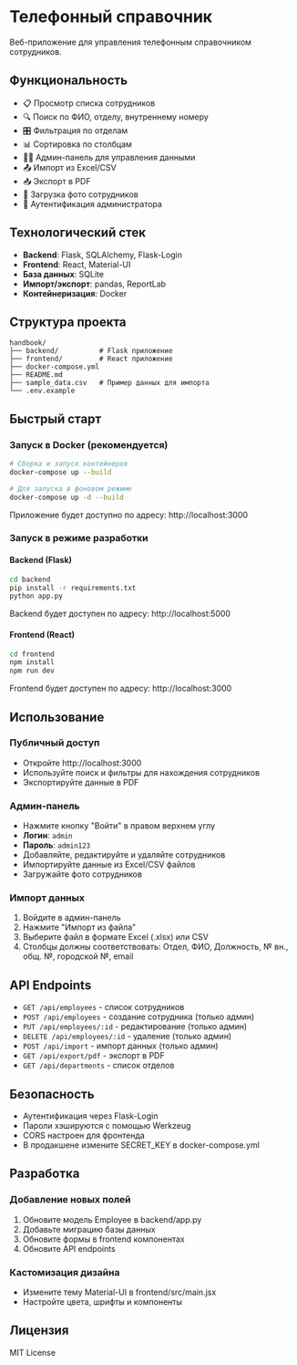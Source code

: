 # Телефонный справочник

Веб-приложение для управления телефонным справочником сотрудников.

## Функциональность

- 📋 Просмотр списка сотрудников
- 🔍 Поиск по ФИО, отделу, внутреннему номеру
- 🎛️ Фильтрация по отделам
- 📊 Сортировка по столбцам
- 👨‍💼 Админ-панель для управления данными
- 📤 Импорт из Excel/CSV
- 📥 Экспорт в PDF
- 📸 Загрузка фото сотрудников
- 🔐 Аутентификация администратора

## Технологический стек

- **Backend**: Flask, SQLAlchemy, Flask-Login
- **Frontend**: React, Material-UI
- **База данных**: SQLite
- **Импорт/экспорт**: pandas, ReportLab
- **Контейнеризация**: Docker

## Структура проекта

```
handbook/
├── backend/          # Flask приложение
├── frontend/         # React приложение
├── docker-compose.yml
├── README.md
├── sample_data.csv   # Пример данных для импорта
└── .env.example
```

## Быстрый старт

### Запуск в Docker (рекомендуется)

```bash
# Сборка и запуск контейнеров
docker-compose up --build

# Для запуска в фоновом режиме
docker-compose up -d --build
```

Приложение будет доступно по адресу: http://localhost:3000

### Запуск в режиме разработки

#### Backend (Flask)
```bash
cd backend
pip install -r requirements.txt
python app.py
```
Backend будет доступен по адресу: http://localhost:5000

#### Frontend (React)
```bash
cd frontend
npm install
npm run dev
```
Frontend будет доступен по адресу: http://localhost:3000

## Использование

### Публичный доступ
- Откройте http://localhost:3000
- Используйте поиск и фильтры для нахождения сотрудников
- Экспортируйте данные в PDF

### Админ-панель
- Нажмите кнопку "Войти" в правом верхнем углу
- **Логин**: `admin`
- **Пароль**: `admin123`
- Добавляйте, редактируйте и удаляйте сотрудников
- Импортируйте данные из Excel/CSV файлов
- Загружайте фото сотрудников

### Импорт данных
1. Войдите в админ-панель
2. Нажмите "Импорт из файла"
3. Выберите файл в формате Excel (.xlsx) или CSV
4. Столбцы должны соответствовать: Отдел, ФИО, Должность, № вн., общ. №, городской №, email

## API Endpoints

- `GET /api/employees` - список сотрудников
- `POST /api/employees` - создание сотрудника (только админ)
- `PUT /api/employees/:id` - редактирование (только админ)
- `DELETE /api/employees/:id` - удаление (только админ)
- `POST /api/import` - импорт данных (только админ)
- `GET /api/export/pdf` - экспорт в PDF
- `GET /api/departments` - список отделов

## Безопасность

- Аутентификация через Flask-Login
- Пароли хэшируются с помощью Werkzeug
- CORS настроен для фронтенда
- В продакшене измените SECRET_KEY в docker-compose.yml

## Разработка

### Добавление новых полей
1. Обновите модель Employee в backend/app.py
2. Добавьте миграцию базы данных
3. Обновите формы в frontend компонентах
4. Обновите API endpoints

### Кастомизация дизайна
- Измените тему Material-UI в frontend/src/main.jsx
- Настройте цвета, шрифты и компоненты

## Лицензия

MIT License

